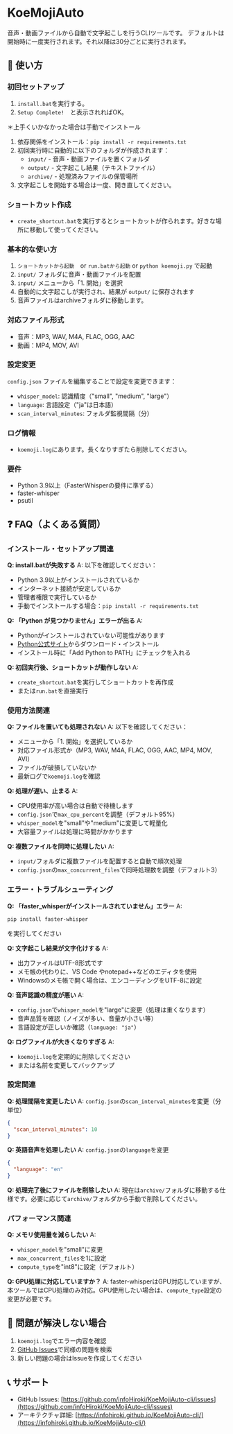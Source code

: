 # KoeMojiAuto

音声・動画ファイルから自動で文字起こしを行うCLIツールです。
デフォルトは開始時に一度実行されます。それ以降は30分ごとに実行されます。

## 🚀 使い方

### 初回セットアップ
1. `install.bat`を実行する。
2. `Setup Complete!`　と表示されればOK。

＊上手くいかなかった場合は手動でインストール
1. 依存関係をインストール：`pip install -r requirements.txt`
2. 初回実行時に自動的に以下のフォルダが作成されます：
   - `input/` - 音声・動画ファイルを置くフォルダ
   - `output/` - 文字起こし結果（テキストファイル）
   - `archive/` - 処理済みファイルの保管場所
3. 文字起こしを開始する場合は一度、開き直してください。


### ショートカット作成
- `create_shortcut.bat`を実行するとショートカットが作られます。好きな場所に移動して使ってください。


### 基本的な使い方
1. `ショートカットから起動`　or `run.batから起動` or `python koemoji.py` で起動
2. `input/` フォルダに音声・動画ファイルを配置
3. `input/` メニューから「1. 開始」を選択
4. 自動的に文字起こしが実行され、結果が `output/` に保存されます
5. 音声ファイルはarchiveフォルダに移動します。

### 対応ファイル形式
- 音声：MP3, WAV, M4A, FLAC, OGG, AAC
- 動画：MP4, MOV, AVI

### 設定変更
`config.json` ファイルを編集することで設定を変更できます：
- `whisper_model`: 認識精度（"small", "medium", "large"）
- `language`: 言語設定（"ja"は日本語）
- `scan_interval_minutes`: フォルダ監視間隔（分）

### ログ情報
- `koemoji.log`にあります。長くなりすぎたら削除してください。

### 要件
- Python 3.9以上（FasterWhisperの要件に準ずる）
- faster-whisper
- psutil

## ❓ FAQ（よくある質問）

### インストール・セットアップ関連

**Q: install.batが失敗する**
A: 以下を確認してください：
- Python 3.9以上がインストールされているか
- インターネット接続が安定しているか
- 管理者権限で実行しているか
- 手動でインストールする場合：`pip install -r requirements.txt`

**Q: 「Python が見つかりません」エラーが出る**
A: 
- Pythonがインストールされていない可能性があります
- [Python公式サイト](https://www.python.org/)からダウンロード・インストール
- インストール時に「Add Python to PATH」にチェックを入れる

**Q: 初回実行後、ショートカットが動作しない**
A: 
- `create_shortcut.bat`を実行してショートカットを再作成
- または`run.bat`を直接実行

### 使用方法関連

**Q: ファイルを置いても処理されない**
A: 以下を確認してください：
- メニューから「1. 開始」を選択しているか
- 対応ファイル形式か（MP3, WAV, M4A, FLAC, OGG, AAC, MP4, MOV, AVI）
- ファイルが破損していないか
- 最新ログで`koemoji.log`を確認

**Q: 処理が遅い、止まる**
A: 
- CPU使用率が高い場合は自動で待機します
- `config.json`で`max_cpu_percent`を調整（デフォルト95%）
- `whisper_model`を"small"や"medium"に変更して軽量化
- 大容量ファイルは処理に時間がかかります

**Q: 複数ファイルを同時に処理したい**
A: 
- `input/`フォルダに複数ファイルを配置すると自動で順次処理
- `config.json`の`max_concurrent_files`で同時処理数を調整（デフォルト3）

### エラー・トラブルシューティング

**Q: 「faster_whisperがインストールされていません」エラー**
A: 
```bash
pip install faster-whisper
```
を実行してください

**Q: 文字起こし結果が文字化けする**
A: 
- 出力ファイルはUTF-8形式です
- メモ帳の代わりに、VS Code やnotepad++などのエディタを使用
- Windowsのメモ帳で開く場合は、エンコーディングをUTF-8に設定

**Q: 音声認識の精度が悪い**
A: 
- `config.json`で`whisper_model`を"large"に変更（処理は重くなります）
- 音声品質を確認（ノイズが多い、音量が小さい等）
- 言語設定が正しいか確認（`language: "ja"`）

**Q: ログファイルが大きくなりすぎる**
A: 
- `koemoji.log`を定期的に削除してください
- または名前を変更してバックアップ

### 設定関連

**Q: 処理間隔を変更したい**
A: 
`config.json`の`scan_interval_minutes`を変更（分単位）
```json
{
  "scan_interval_minutes": 10
}
```

**Q: 英語音声を処理したい**
A: 
`config.json`の`language`を変更
```json
{
  "language": "en"
}
```

**Q: 処理完了後にファイルを削除したい**
A: 
現在は`archive/`フォルダに移動する仕様です。必要に応じて`archive/`フォルダから手動で削除してください。

### パフォーマンス関連

**Q: メモリ使用量を減らしたい**
A: 
- `whisper_model`を"small"に変更
- `max_concurrent_files`を1に設定
- `compute_type`を"int8"に設定（デフォルト）

**Q: GPU処理に対応していますか？**
A: 
faster-whisperはGPU対応していますが、本ツールではCPU処理のみ対応。GPU使用したい場合は、`compute_type`設定の変更が必要です。

## 🐛 問題が解決しない場合

1. `koemoji.log`でエラー内容を確認
2. [GitHub Issues](https://github.com/infoHiroki/KoeMojiAuto-cli/issues)で同様の問題を検索
3. 新しい問題の場合はIssueを作成してください

## 📞 サポート

- GitHub Issues: [https://github.com/infoHiroki/KoeMojiAuto-cli/issues](https://github.com/infoHiroki/KoeMojiAuto-cli/issues)
- アーキテクチャ詳細: [https://infohiroki.github.io/KoeMojiAuto-cli/](https://infohiroki.github.io/KoeMojiAuto-cli/)
